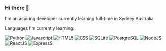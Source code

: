 ### Hi there 👋

I'm an aspiring developer currently learning full-time in Sydney Australia

Languages I'm currently learning:

![Python](https://img.shields.io/badge/-Python-ffd343?logo=python)
![Javascript](https://img.shields.io/badge/-Javascript-F7DF1E?logo=javascript)
![HTML5](https://img.shields.io/badge/-HTML5-E34F26?logo=html5)
![CSS](https://img.shields.io/badge/-CSS3-1572B6?logo=css3)
![SQLite](https://img.shields.io/badge/-SQLite-003B57?logo=sqlite)
![PostgreSQL](https://img.shields.io/badge/-PostgreSQL-4169E1?logo=postgresql)
![NodeJS](https://img.shields.io/badge/-NodeJS-339933?logo=node.js)
![ReactJS](https://img.shields.io/badge/-ReactJs-61DAFB?logo=react&logoColor=white&style=flat)
![ExpressS](https://img.shields.io/badge/-Express-000000?logo=express)

<!--
**discovernick/discovernick** is a ✨ _special_ ✨ repository because its `README.md` (this file) appears on your GitHub profile.

Here are some ideas to get you started:

- 🔭 I’m currently working on ...
- 🌱 I’m currently learning ...
- 👯 I’m looking to collaborate on ...
- 🤔 I’m looking for help with ...
- 💬 Ask me about ...
- 📫 How to reach me: ...
- 😄 Pronouns: ...
- ⚡ Fun fact: ...
-->
